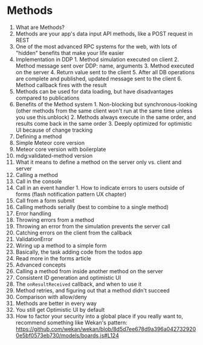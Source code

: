 # Methods

1. What are Methods?
  1. Methods are your app's data input API methods, like a POST request in REST
  2. One of the most advanced RPC systems for the web, with lots of "hidden" benefits that make your life easier
  2. Implementation in DDP
    1. Method simulation executed on client
    2. Method message sent over DDP: name, arguments
    3. Method executed on the server
    4. Return value sent to the client
    5. After all DB operations are complete and published, updated message sent to the client
    6. Method callback fires with the result
  3. Methods can be used for data loading, but have disadvantages compared to publications
  4. Benefits of the Method system
    1. Non-blocking but synchronous-looking (other methods from the same client won't run at the same time unless you use this.unblock)
    2. Methods always execute in the same order, and results come back in the same order
    3. Deeply optimized for optimistic UI because of change tracking
2. Defining a method
  1. Simple Meteor core version
  2. Meteor core version with boilerplate
  3. mdg:validated-method version
  4. What it means to define a method on the server only vs. client and server
3. Calling a method
  1. Call in the console
  2. Call in an event handler
    1. How to indicate errors to users outside of forms (flash notification pattern UX chapter)
  3. Call from a form submit
  4. Calling methods serially (best to combine to a single method)
4. Error handling
  1. Throwing errors from a method
  2. Throwing an error from the simulation prevents the server call
  3. Catching errors on the client from the callback
  4. ValidationError
5. Wiring up a method to a simple form
  1. Basically, the task adding code from the todos app
  2. Read more in the forms article
6. Advanced concepts
  1. Calling a method from inside another method on the server
  2. Consistent ID generation and optimistic UI
  3. The `onResultReceived` callback, and when to use it
  4. Method retries, and figuring out that a method didn't succeed
7. Comparison with allow/deny
  1. Methods are better in every way
  2. You still get Optimistic UI by default
  3. How to factor your security into a global place if you really want to, recommend something like Wekan's pattern: https://github.com/wekan/wekan/blob/8d5d7ee678d9a396a0427329200e5bf0573eb730/models/boards.js#L124
